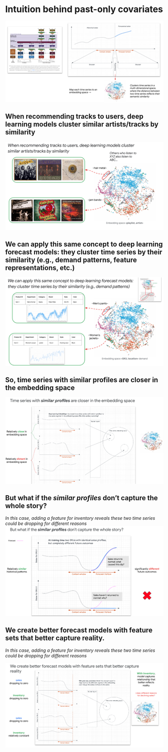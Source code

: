 # Intuition behind past-only covariates

<img src='imgs/intuition_past_only_covariates.png'>

## When recommending tracks to users, deep learning models cluster similar artists/tracks by similarity

<img src='imgs/recsys_analogy.png'>

## We can apply this same concept to deep learning forecast models: they cluster time series by their similarity (e.g., demand patterns, feature representations, etc.)
<img src='imgs/applied_to_dl_forecast.png'>

## So, time series with similar profiles are closer in the embedding space
<img src='imgs/ts_w_similar_profiles_v1.png'>

## But what if the *similar profiles* don’t capture the whole story?
*In this case, adding a feature for inventory reveals these two time series could be dropping for different reasons*
<img src='imgs/ts_w_similar_profiles_v2.png'>

## We create better forecast models with feature sets that better capture reality. 
*In this case, adding a feature for inventory reveals these two time series could be dropping for different reasons*

<img src='imgs/ts_w_similar_profiles_v3.png'>